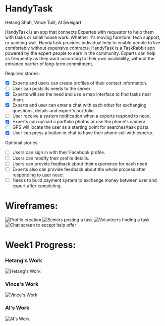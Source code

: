 # HandyTask

Hetang Shah, Vince Tulit, Al Sweigart

HandyTask is an app that connects Expertes with requestor to help them with tasks or small house work. Whether it's moving furniture, tech support, or painting wall, HandyTask provides individual help to enable people to live comfortably without expensive contracts. HandyTask is a TaskRabbit app powered by the expert people to earn in the community. Experts can help as frequently as they want according to their own availability, without the entrance barrier of long-term commitment.

Required stories:

 * [x] Experts and users can create profiles of their contact information.
 * [ ] User can posts its needs to the server.
 * [x] Experts will see the need and use a map interface to find tasks near them.
 * [x] Experts and user can enter a chat with each other for exchanging questions, details and expert's portfolio.
 * [ ] User receive a system notification when a experts respond to need.
 * [x] Experts can upload a portfolio photos or use the phone's camera.
 * [ ] GPS will locate the user as a starting point for searches/task posts.
 * [x] User can press a button in chat to have their phone call with experts.

Optional stories:

 * [ ] Users can sign in with their Facebook profile.
 * [ ] Users can modify their profile details.
 * [ ] Users can provide feedback about their experience for each need.
 * [ ] Experts also can provide feedback about the whole process after responding to user need.
 * [ ] Needs to build payment system to exchange money between user and expert after completing.

# Wireframes:

 ![Profile creation](elderly_profile_creation.png)
 ![Seniors posting a task](elderly_senior_create_task.png)
 ![Volunteers finding a task](elderly_volunteer_find_task.png)
 ![Chat screen to accept help offer](elderly_chat.png)

# Week1 Progress:
### Hetang's Work
 ![Hetang's Work](HandyTaskLogin.gif)
### Vince's Work
 ![Vince's Work](HandyTask_MapTask.gif)
### Al's Work
 ![Al's Work](chat.gif)
